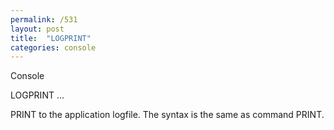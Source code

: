 ```yaml
---
permalink: /531
layout: post
title:  "LOGPRINT"
categories: console
---
```

Console

LOGPRINT ...

PRINT to the application logfile. The syntax is the same as command PRINT.

